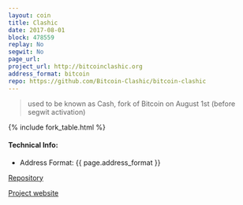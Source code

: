 ```yaml
---
layout: coin
title: Clashic
date: 2017-08-01
block: 478559
replay: No
segwit: No
page_url:
project_url: http://bitcoinclashic.org
address_format: bitcoin
repo: https://github.com/Bitcoin-Clashic/bitcoin-clashic
---
```


>used to be known as Cash, fork of Bitcoin on August 1st (before segwit activation)

{% include fork_table.html %}

#### Technical Info:

- Address Format: {{ page.address_format }}

<a href="{{ page.repo }}" target="_blank">Repository <i class="fa fa-external-link" aria-hidden="true"></i></a>

<a href="{{ page.project_url }}" target="_blank">Project website <i class="fa fa-external-link" aria-hidden="true"></i></a>

